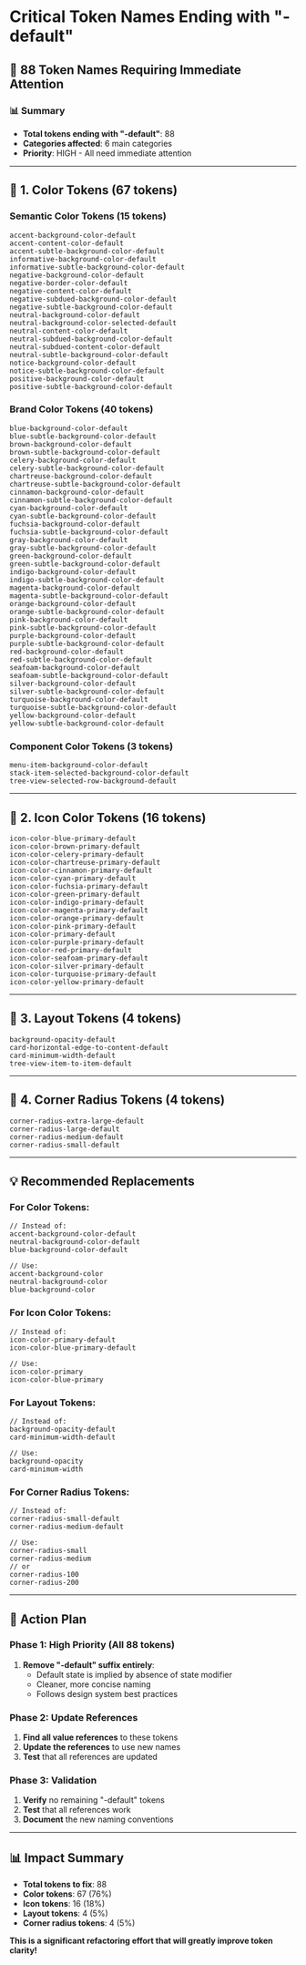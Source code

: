 # Critical Token Names Ending with "-default"

## 🚨 **88 Token Names Requiring Immediate Attention**

### 📊 **Summary**

- **Total tokens ending with "-default"**: 88
- **Categories affected**: 6 main categories
- **Priority**: HIGH - All need immediate attention

---

## 🎨 **1. Color Tokens (67 tokens)**

### **Semantic Color Tokens (15 tokens)**

```
accent-background-color-default
accent-content-color-default
accent-subtle-background-color-default
informative-background-color-default
informative-subtle-background-color-default
negative-background-color-default
negative-border-color-default
negative-content-color-default
negative-subdued-background-color-default
negative-subtle-background-color-default
neutral-background-color-default
neutral-background-color-selected-default
neutral-content-color-default
neutral-subdued-background-color-default
neutral-subdued-content-color-default
neutral-subtle-background-color-default
notice-background-color-default
notice-subtle-background-color-default
positive-background-color-default
positive-subtle-background-color-default
```

### **Brand Color Tokens (40 tokens)**

```
blue-background-color-default
blue-subtle-background-color-default
brown-background-color-default
brown-subtle-background-color-default
celery-background-color-default
celery-subtle-background-color-default
chartreuse-background-color-default
chartreuse-subtle-background-color-default
cinnamon-background-color-default
cinnamon-subtle-background-color-default
cyan-background-color-default
cyan-subtle-background-color-default
fuchsia-background-color-default
fuchsia-subtle-background-color-default
gray-background-color-default
gray-subtle-background-color-default
green-background-color-default
green-subtle-background-color-default
indigo-background-color-default
indigo-subtle-background-color-default
magenta-background-color-default
magenta-subtle-background-color-default
orange-background-color-default
orange-subtle-background-color-default
pink-background-color-default
pink-subtle-background-color-default
purple-background-color-default
purple-subtle-background-color-default
red-background-color-default
red-subtle-background-color-default
seafoam-background-color-default
seafoam-subtle-background-color-default
silver-background-color-default
silver-subtle-background-color-default
turquoise-background-color-default
turquoise-subtle-background-color-default
yellow-background-color-default
yellow-subtle-background-color-default
```

### **Component Color Tokens (3 tokens)**

```
menu-item-background-color-default
stack-item-selected-background-color-default
tree-view-selected-row-background-default
```

---

## 🎯 **2. Icon Color Tokens (16 tokens)**

```
icon-color-blue-primary-default
icon-color-brown-primary-default
icon-color-celery-primary-default
icon-color-chartreuse-primary-default
icon-color-cinnamon-primary-default
icon-color-cyan-primary-default
icon-color-fuchsia-primary-default
icon-color-green-primary-default
icon-color-indigo-primary-default
icon-color-magenta-primary-default
icon-color-orange-primary-default
icon-color-pink-primary-default
icon-color-primary-default
icon-color-purple-primary-default
icon-color-red-primary-default
icon-color-seafoam-primary-default
icon-color-silver-primary-default
icon-color-turquoise-primary-default
icon-color-yellow-primary-default
```

---

## 📐 **3. Layout Tokens (4 tokens)**

```
background-opacity-default
card-horizontal-edge-to-content-default
card-minimum-width-default
tree-view-item-to-item-default
```

---

## 🔲 **4. Corner Radius Tokens (4 tokens)**

```
corner-radius-extra-large-default
corner-radius-large-default
corner-radius-medium-default
corner-radius-small-default
```

---

## 💡 **Recommended Replacements**

### **For Color Tokens**:

```
// Instead of:
accent-background-color-default
neutral-background-color-default
blue-background-color-default

// Use:
accent-background-color
neutral-background-color
blue-background-color
```

### **For Icon Color Tokens**:

```
// Instead of:
icon-color-primary-default
icon-color-blue-primary-default

// Use:
icon-color-primary
icon-color-blue-primary
```

### **For Layout Tokens**:

```
// Instead of:
background-opacity-default
card-minimum-width-default

// Use:
background-opacity
card-minimum-width
```

### **For Corner Radius Tokens**:

```
// Instead of:
corner-radius-small-default
corner-radius-medium-default

// Use:
corner-radius-small
corner-radius-medium
// or
corner-radius-100
corner-radius-200
```

---

## 🎯 **Action Plan**

### **Phase 1: High Priority (All 88 tokens)**

1. **Remove "-default" suffix entirely**:
   - Default state is implied by absence of state modifier
   - Cleaner, more concise naming
   - Follows design system best practices

### **Phase 2: Update References**

1. **Find all value references** to these tokens
2. **Update the references** to use new names
3. **Test** that all references are updated

### **Phase 3: Validation**

1. **Verify** no remaining "-default" tokens
2. **Test** that all references work
3. **Document** the new naming conventions

---

## 📊 **Impact Summary**

- **Total tokens to fix**: 88
- **Color tokens**: 67 (76%)
- **Icon tokens**: 16 (18%)
- **Layout tokens**: 4 (5%)
- **Corner radius tokens**: 4 (5%)

**This is a significant refactoring effort that will greatly improve token clarity!**
